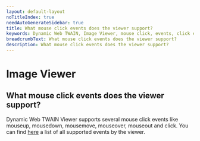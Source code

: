 ```yaml
---
layout: default-layout
noTitleIndex: true
needAutoGenerateSidebar: true
title: What mouse click events does the viewer support?
keywords: Dynamic Web TWAIN, Image Viewer, mouse click, events, click events
breadcrumbText: What mouse click events does the viewer support?
description: What mouse click events does the viewer support?
---
```


# Image Viewer

## What mouse click events does the viewer support?

Dynamic Web TWAIN Viewer supports several mouse click events like mouseup, mousedown, mousemove, mouseover, mouseout and click. You can find <a href="https://www.dynamsoft.com/web-twain/docs/info/api/WebTwain_Viewer.html?ver=latest#events" target="_blank">here</a> a list of all supported events by the viewer.
